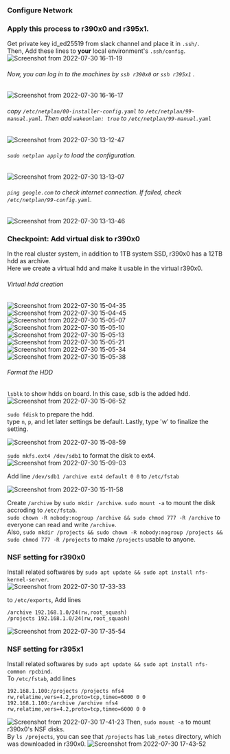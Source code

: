 ### Configure Network
### Apply this process to r390x0 and r395x1.
Get private key id_ed25519 from slack channel and place it in ```.ssh/```.  
Then, Add these lines to **your** local environment's ```.ssh/config```.
![Screenshot from 2022-07-30 16-11-19](https://user-images.githubusercontent.com/80142550/181879557-61026de2-7b4a-4941-8932-c5ac17d103fd.png)


###### Now, you can log in to the machines by ```ssh r390x0``` or ```ssh r395x1``` .  
![Screenshot from 2022-07-30 16-16-17](https://user-images.githubusercontent.com/80142550/181879520-f78b5393-15d8-44d5-9c00-91644d411e5b.png)

###### copy ```/etc/netplan/00-installer-config.yaml``` to ```/etc/netplan/99-manual.yaml```. Then add ```wakeonlan: true``` to ```/etc/netplan/99-manual.yaml```

![Screenshot from 2022-07-30 13-12-47](https://user-images.githubusercontent.com/80142550/181879696-7c25378d-cb77-48a0-b519-60feaf76f7fc.png)
###### ```sudo netplan apply``` to load the configuration.

![Screenshot from 2022-07-30 13-13-07](https://user-images.githubusercontent.com/80142550/181879764-481e300a-6367-47f3-b914-38a9e5ef45d6.png)

###### ```ping google.com``` to check internet connection. If failed, check ```/etc/netplan/99-config.yaml```.
![Screenshot from 2022-07-30 13-13-46](https://user-images.githubusercontent.com/80142550/181879804-eeee7927-327d-4055-a9ac-f57add529612.png)

### Checkpoint: Add virtual disk to r390x0
In the real cluster system, in addition to 1TB system SSD, r390x0 has a 12TB hdd as archive.  
Here we create a virtual hdd and make it usable in the virtual r390x0.
###### Virtual hdd creation
![Screenshot from 2022-07-30 15-04-35](https://user-images.githubusercontent.com/80142550/181892584-bec3d6cc-958f-4440-beec-0a030f5de086.png)
![Screenshot from 2022-07-30 15-04-45](https://user-images.githubusercontent.com/80142550/181892618-a7364db5-428b-4ed0-989d-f2a23ff18095.png)
![Screenshot from 2022-07-30 15-05-07](https://user-images.githubusercontent.com/80142550/181892669-7c437ab8-116b-43fd-a762-0003f51b3d5d.png)
![Screenshot from 2022-07-30 15-05-10](https://user-images.githubusercontent.com/80142550/181892707-7171b620-9e1f-4a8d-9053-bfb13b7fb798.png)
![Screenshot from 2022-07-30 15-05-13](https://user-images.githubusercontent.com/80142550/181892751-e97d6d2b-7194-44ba-baff-81bbf779fd57.png)
![Screenshot from 2022-07-30 15-05-21](https://user-images.githubusercontent.com/80142550/181892875-d2017238-88f0-455f-a902-dddea541f3b4.png)
![Screenshot from 2022-07-30 15-05-34](https://user-images.githubusercontent.com/80142550/181892951-88e355ba-3055-4cca-898b-787924d3be59.png)
![Screenshot from 2022-07-30 15-05-38](https://user-images.githubusercontent.com/80142550/181893002-57f2bc7a-4838-498c-9bc7-f405909f4251.png)

###### Format the HDD
```lsblk``` to show hdds on board. In this case, sdb is the added hdd.  
![Screenshot from 2022-07-30 15-06-52](https://user-images.githubusercontent.com/80142550/181893315-54be1bd7-07d5-4cad-84b6-dbe94c78ef42.png)

```sudo fdisk``` to prepare the hdd.  
type ```n```, ```p```, and let later settings be default.  Lastly, type 'w' to finalize the setting.


![Screenshot from 2022-07-30 15-08-59](https://user-images.githubusercontent.com/80142550/181894421-439128e6-a3bb-4860-8c7c-9cfff441fc94.png)

```sudo mkfs.ext4 /dev/sdb1``` to format the disk to ext4.  
![Screenshot from 2022-07-30 15-09-03](https://user-images.githubusercontent.com/80142550/181894904-6c8003e6-580d-4011-ab69-d9963135bc59.png)


Add line ```/dev/sdb1 /archive ext4 default 0 0``` to ```/etc/fstab```

![Screenshot from 2022-07-30 15-11-58](https://user-images.githubusercontent.com/80142550/181895238-752d9164-3e30-40c5-9575-21f0e546323b.png)

Create ```/archive``` by ```sudo mkdir /archive```. ```sudo mount -a``` to mount the disk accroding to ```/etc/fstab```.  
```sudo chown -R nobody:nogroup /archive && sudo chmod 777 -R /archive``` to everyone can read and write ```/archive```.  
Also, ```sudo mkdir /projects && sudo chown -R nobody:nogroup /projects && sudo chmod 777 -R /projects``` to make ```/projects``` usable to anyone.

### NSF setting for r390x0
Install related softwares by ```sudo apt update && sudo apt install nfs-kernel-server```.  
![Screenshot from 2022-07-30 17-33-33](https://user-images.githubusercontent.com/80142550/181902912-3c0efe97-3c18-42fb-8a2e-a787c35fba16.png)


to ```/etc/exports```, Add lines
```
/archive 192.168.1.0/24(rw,root_squash)
/projects 192.168.1.0/24(rw,root_squash)
```
![Screenshot from 2022-07-30 17-35-54](https://user-images.githubusercontent.com/80142550/181902885-980222df-a56b-4d64-bf39-2c1f099d02ee.png)


### NSF setting for r395x1
Install related softwares by ```sudo apt update && sudo apt install nfs-common rpcbind```.   
To ```/etc/fstab```, add lines
```
192.168.1.100:/projects /projects nfs4 rw,relatime,vers=4.2,proto=tcp,timeo=6000 0 0
192.168.1.100:/archive /archive nfs4 rw,relatime,vers=4.2,proto=tcp,timeo=6000 0 0
```
![Screenshot from 2022-07-30 17-41-23](https://user-images.githubusercontent.com/80142550/181902787-ed4bbf25-ae74-430e-97a6-fc93463ac94b.png)
Then, ```sudo mount -a``` to mount r390x0's NSF disks.  
By ```ls /projects```, you can see that ```/projects``` has ```lab_notes``` directory, which was downloaded in r390x0.
![Screenshot from 2022-07-30 17-43-52](https://user-images.githubusercontent.com/80142550/181902858-fc1b7e0a-36a1-4d79-9dff-a9da90ec6d2f.png)





